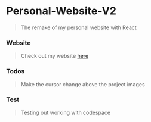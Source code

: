 # Personal-Website-V2
> The remake of my personal website with React

### Website
> Check out my website [here](http://ryandeng.me)

### Todos 
> Make the cursor change above the project images 

### Test
> Testing out working with codespace